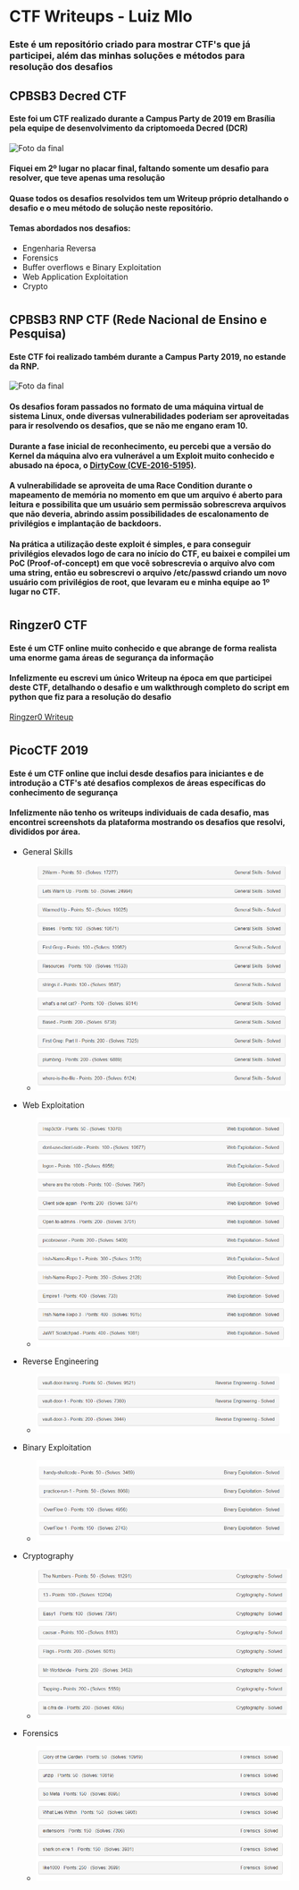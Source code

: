 # CTF Writeups - Luiz Mlo
### Este é um repositório criado para mostrar CTF's que já participei, além das minhas soluções e métodos para resolução dos desafios

## CPBSB3 Decred CTF
  #### Este foi um CTF realizado durante a Campus Party de 2019 em Brasília pela equipe de desenvolvimento da criptomoeda Decred (DCR)
  ![Foto da final](https://i.imgur.com/SCWxJXy.png)
  #### Fiquei em 2º lugar no placar final, faltando somente um desafio para resolver, que teve apenas uma resolução
  #### Quase todos os desafios resolvidos tem um Writeup próprio detalhando o desafio e o meu método de solução neste repositório.
  #### Temas abordados nos desafios:
  - Engenharia Reversa
  - Forensics
  - Buffer overflows e Binary Exploitation
  - Web Application Exploitation
  - Crypto

#
## CPBSB3 RNP CTF (Rede Nacional de Ensino e Pesquisa)
  #### Este CTF foi realizado também durante a Campus Party 2019, no estande da RNP.
  ![Foto da final](https://i.imgur.com/BpOR6Kl.png)
  #### Os desafios foram passados no formato de uma máquina virtual de sistema Linux, onde diversas vulnerabilidades poderiam ser aproveitadas para ir resolvendo os desafios, que se não me engano eram 10.
  #### Durante a fase inicial de reconhecimento, eu percebi que a versão do Kernel da máquina alvo era vulnerável a um Exploit muito conhecido e abusado na época, o [DirtyCow (CVE-2016-5195)](https://dirtycow.ninja/).
  #### A vulnerabilidade se aproveita de uma Race Condition durante o mapeamento de memória no momento em que um arquivo é aberto para leitura e possibilita que um usuário sem permissão sobrescreva arquivos que não deveria, abrindo assim possibilidades de escalonamento de privilégios e implantação de backdoors.
  #### Na prática a utilização deste exploit é simples, e para conseguir privilégios elevados logo de cara no início do CTF, eu baixei e compilei um PoC (Proof-of-concept) em que você sobrescrevia o arquivo alvo com uma string, então eu sobrescrevi o arquivo /etc/passwd criando um novo usuário com privilégios de root, que levaram eu e minha equipe ao 1º lugar no CTF.

#
## Ringzer0 CTF
  #### Este é um CTF online muito conhecido e que abrange de forma realista uma enorme gama áreas de segurança da informação
  #### Infelizmente eu escrevi um único Writeup na época em que participei deste CTF, detalhando o desafio e um walkthrough completo do script em python que fiz para a resolução do desafio

  [Ringzer0 Writeup](https://github.com/luizmlo/ctf-writeups/blob/master/ringzer0_ctf/Coding%20Challenges/Hash%20me%20please/writeup.md)

#
## PicoCTF 2019
  #### Este é um CTF online que inclui desde desafios para iniciantes e de introdução a CTF's até desafios complexos de áreas específicas do conhecimento de segurança
  #### Infelizmente não tenho os writeups individuais de cada desafio, mas encontrei screenshots da plataforma mostrando os desafios que resolvi, divididos por área.

  - General Skills
    - ![](PicoCTF%202019/General%20Skills/Solved.png)

  - Web Exploitation
    - ![](PicoCTF%202019/Web%20Exploitation/Solved.png)

  - Reverse Engineering
    - ![](PicoCTF%202019/Reverse%20Engineering/Solved.png)

  - Binary Exploitation
    - ![](PicoCTF%202019/Binary%20Exploitation/Solved.png)

  - Cryptography
    - ![](PicoCTF%202019/Cryptography/Solved.png)

  - Forensics
    - ![](PicoCTF%202019/Forensics/Solved.png)

